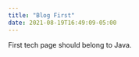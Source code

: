 ```yaml
---
title: "Blog First"
date: 2021-08-19T16:49:09-05:00
---
```


First tech page should belong to Java.
